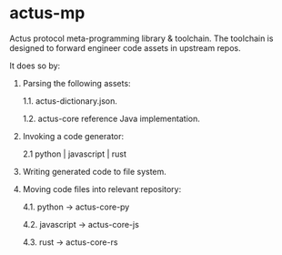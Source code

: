 # actus-mp

Actus protocol meta-programming library &amp; toolchain.  The toolchain is designed to forward engineer code assets in upstream repos.  

It does so by:

1.  Parsing the following assets:

    1.1.  actus-dictionary.json.

    1.2.  actus-core reference Java implementation.

2.  Invoking a code generator:

    2.1   python | javascript | rust

3.  Writing generated code to file system.

4.  Moving code files into relevant repository:

    4.1.  python -> actus-core-py

    4.2.  javascript -> actus-core-js

    4.3.  rust -> actus-core-rs
